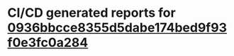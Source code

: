# CI/CD generated reports for [0936bbcce8355d5dabe174bed9f93f0e3fc0a284](https://github.com/hydephp/develop/commit/0936bbcce8355d5dabe174bed9f93f0e3fc0a284)
